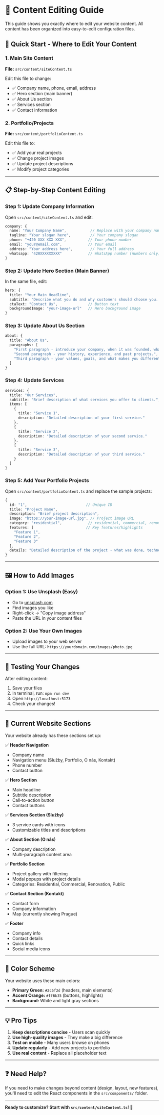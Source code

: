 # 📝 Content Editing Guide

This guide shows you exactly where to edit your website content. All content has been organized into easy-to-edit configuration files.

## 🎯 Quick Start - Where to Edit Your Content

### 1. **Main Site Content** 
**File:** `src/content/siteContent.ts`

Edit this file to change:
- ✅ Company name, phone, email, address
- ✅ Hero section (main banner)
- ✅ About Us section 
- ✅ Services section
- ✅ Contact information

### 2. **Portfolio/Projects**
**File:** `src/content/portfolioContent.ts`

Edit this file to:
- ✅ Add your real projects
- ✅ Change project images
- ✅ Update project descriptions
- ✅ Modify project categories

---

## 📋 Step-by-Step Content Editing

### Step 1: Update Company Information

Open `src/content/siteContent.ts` and edit:

```typescript
company: {
  name: "Your Company Name",           // Replace with your company name
  tagline: "Your slogan here",         // Your company slogan
  phone: "+420 XXX XXX XXX",          // Your phone number
  email: "your@email.com",            // Your email
  address: "Your address here",        // Your full address
  whatsapp: "420XXXXXXXXX"            // WhatsApp number (numbers only)
}
```

### Step 2: Update Hero Section (Main Banner)

In the same file, edit:

```typescript
hero: {
  title: "Your Main Headline",
  subtitle: "Describe what you do and why customers should choose you. Make it compelling!",
  ctaText: "Contact Us",              // Button text
  backgroundImage: "your-image-url"   // Hero background image
}
```

### Step 3: Update About Us Section

```typescript
about: {
  title: "About Us",
  paragraphs: [
    "First paragraph - introduce your company, when it was founded, what you do.",
    "Second paragraph - your history, experience, and past projects.", 
    "Third paragraph - your values, goals, and what makes you different."
  ]
}
```

### Step 4: Update Services

```typescript
services: {
  title: "Our Services",
  subtitle: "Brief description of what services you offer to clients.",
  items: [
    {
      title: "Service 1",
      description: "Detailed description of your first service."
    },
    {
      title: "Service 2", 
      description: "Detailed description of your second service."
    },
    {
      title: "Service 3",
      description: "Detailed description of your third service."
    }
  ]
}
```

### Step 5: Add Your Portfolio Projects

Open `src/content/portfolioContent.ts` and replace the sample projects:

```typescript
{
  id: "1",                           // Unique ID
  title: "Project Name",
  description: "Brief project description",
  image: "https://your-image-url.jpg", // Project image URL
  category: "residential",            // residential, commercial, renovation, public
  features: [                        // Key features/highlights
    "Feature 1",
    "Feature 2", 
    "Feature 3"
  ],
  details: "Detailed description of the project - what was done, technologies used, what makes it special."
}
```

---

## 🖼️ How to Add Images

### Option 1: Use Unsplash (Easy)
- Go to [unsplash.com](https://unsplash.com)
- Find images you like
- Right-click → "Copy image address"
- Paste the URL in your content files

### Option 2: Use Your Own Images
- Upload images to your web server
- Use the full URL: `https://yourdomain.com/images/photo.jpg`

---

## 🚀 Testing Your Changes

After editing content:

1. Save your files
2. In terminal, run: `npm run dev`
3. Open `http://localhost:5173` 
4. Check your changes!

---

## 📱 Current Website Sections

Your website already has these sections set up:

✅ **Header Navigation**
- Company name
- Navigation menu (Služby, Portfolio, O nás, Kontakt)
- Phone number
- Contact button

✅ **Hero Section** 
- Main headline
- Subtitle description
- Call-to-action button
- Contact buttons

✅ **Services Section (Služby)**
- 3 service cards with icons
- Customizable titles and descriptions

✅ **About Section (O nás)**
- Company description
- Multi-paragraph content area

✅ **Portfolio Section**
- Project gallery with filtering
- Modal popups with project details
- Categories: Residential, Commercial, Renovation, Public

✅ **Contact Section (Kontakt)**
- Contact form
- Company information
- Map (currently showing Prague)

✅ **Footer**
- Company info
- Contact details
- Quick links
- Social media icons

---

## 🎨 Color Scheme

Your website uses these main colors:
- **Primary Green:** `#2c5f2d` (headers, main elements)
- **Accent Orange:** `#ff6b35` (buttons, highlights)
- **Background:** White and light gray sections

---

## 💡 Pro Tips

1. **Keep descriptions concise** - Users scan quickly
2. **Use high-quality images** - They make a big difference
3. **Test on mobile** - Many users browse on phones
4. **Update regularly** - Add new projects to portfolio
5. **Use real content** - Replace all placeholder text

---

## ❓ Need Help?

If you need to make changes beyond content (design, layout, new features), you'll need to edit the React components in the `src/components/` folder.

---

**Ready to customize? Start with `src/content/siteContent.ts`! 🚀**
